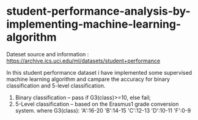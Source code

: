# student-performance-analysis-by-implementing-machine-learning-algorithm

Dateset source and information : https://archive.ics.uci.edu/ml/datasets/student+performance

In this student performance dataset i have implemented some supervised machine learning algorithm and campare the accuracy for binary classification and 5-level classification.
1. Binary classification – pass if G3(class)>=10, else fail;
2. 5-Level classification – based on the Erasmus1
grade conversion system.
where G3(class):
'A':16-20
'B':14-15
'C':12-13
'D':10-11
'F':0-9

